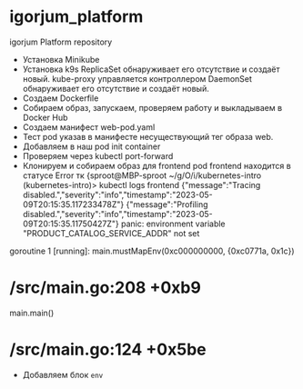 # igorjum_platform
igorjum Platform repository

- Установка Minikube
- Установка k9s
ReplicaSet обнаруживает его отсутствие и создаёт новый.
kube-proxy управляется контроллером DaemonSet обнаруживает его отсутствие и создаёт новый.
- Создаем Dockerfile
- Собираем образ, запускаем, проверяем работу и выкладываем в Docker Hub
- Создаем манифест web-pod.yaml
- Тест pod указав в манифесте несуществующий тег образа web.
- Добавляем в наш pod init container
- Проверяем через kubectl port-forward
- Клонируем и собираем образ для frontend
pod frontend находится в статусе Error тк 
{sproot@MBP-sproot ~/g/O/i/kubernetes-intro (kubernetes-intro)> kubectl logs frontend
{"message":"Tracing disabled.","severity":"info","timestamp":"2023-05-09T20:15:35.117233478Z"}
{"message":"Profiling disabled.","severity":"info","timestamp":"2023-05-09T20:15:35.11750427Z"}
panic: environment variable "PRODUCT_CATALOG_SERVICE_ADDR" not set

goroutine 1 [running]:
main.mustMapEnv(0xc000000000, {0xc0771a, 0x1c})
#    /src/main.go:208 +0xb9
main.main()
#    /src/main.go:124 +0x5be
    
    
- Добавляем блок `env`
